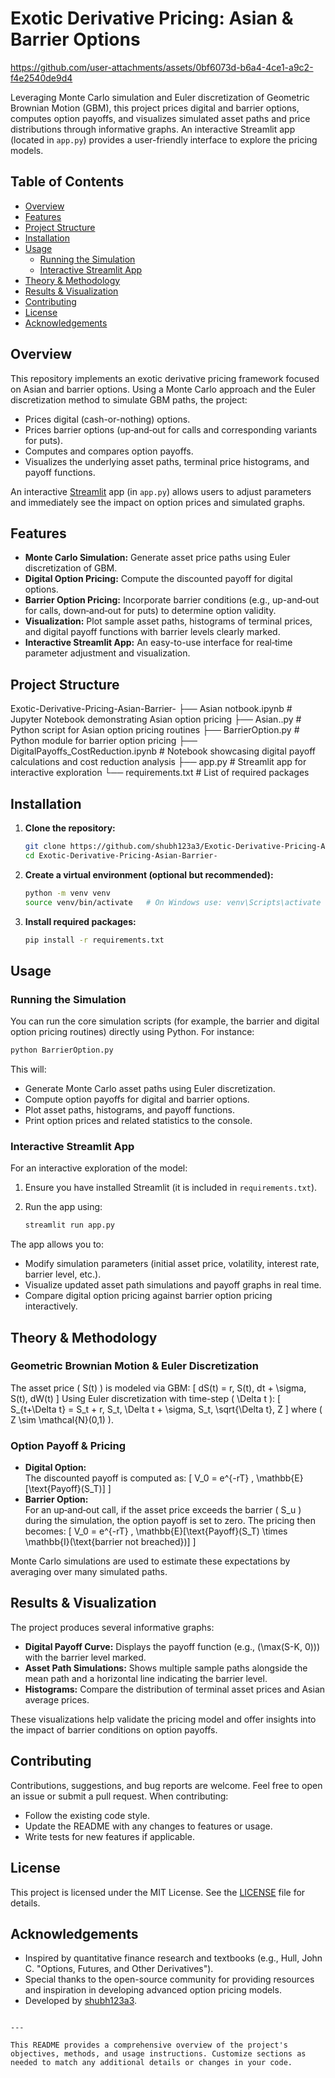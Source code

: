  
# Exotic Derivative Pricing: Asian & Barrier Options

https://github.com/user-attachments/assets/0bf6073d-b6a4-4ce1-a9c2-f4e2540de9d4


Leveraging Monte Carlo simulation and Euler discretization of Geometric Brownian Motion (GBM), this project prices digital and barrier options, computes option payoffs, and visualizes simulated asset paths and price distributions through informative graphs. An interactive Streamlit app (located in `app.py`) provides a user-friendly interface to explore the pricing models.

## Table of Contents

- [Overview](#overview)
- [Features](#features)
- [Project Structure](#project-structure)
- [Installation](#installation)
- [Usage](#usage)
  - [Running the Simulation](#running-the-simulation)
  - [Interactive Streamlit App](#interactive-streamlit-app)
- [Theory & Methodology](#theory--methodology)
- [Results & Visualization](#results--visualization)
- [Contributing](#contributing)
- [License](#license)
- [Acknowledgements](#acknowledgements)

## Overview

This repository implements an exotic derivative pricing framework focused on Asian and barrier options. Using a Monte Carlo approach and the Euler discretization method to simulate GBM paths, the project:
- Prices digital (cash-or-nothing) options.
- Prices barrier options (up‑and‑out for calls and corresponding variants for puts).
- Computes and compares option payoffs.
- Visualizes the underlying asset paths, terminal price histograms, and payoff functions.

An interactive [Streamlit](https://streamlit.io/) app (in `app.py`) allows users to adjust parameters and immediately see the impact on option prices and simulated graphs.

## Features

- **Monte Carlo Simulation:** Generate asset price paths using Euler discretization of GBM.
- **Digital Option Pricing:** Compute the discounted payoff for digital options.
- **Barrier Option Pricing:** Incorporate barrier conditions (e.g., up-and‑out for calls, down‑and‑out for puts) to determine option validity.
- **Visualization:** Plot sample asset paths, histograms of terminal prices, and digital payoff functions with barrier levels clearly marked.
- **Interactive Streamlit App:** An easy-to-use interface for real‑time parameter adjustment and visualization.

## Project Structure


Exotic-Derivative-Pricing-Asian-Barrier-
├── Asian notbook.ipynb         # Jupyter Notebook demonstrating Asian option pricing
├── Asian..py                   # Python script for Asian option pricing routines
├── BarrierOption.py            # Python module for barrier option pricing
├── DigitalPayoffs_CostReduction.ipynb  # Notebook showcasing digital payoff calculations and cost reduction analysis
├── app.py                      # Streamlit app for interactive exploration
└── requirements.txt            # List of required packages


## Installation

1. **Clone the repository:**

   ```bash
   git clone https://github.com/shubh123a3/Exotic-Derivative-Pricing-Asian-Barrier-.git
   cd Exotic-Derivative-Pricing-Asian-Barrier-
   ```

2. **Create a virtual environment (optional but recommended):**

   ```bash
   python -m venv venv
   source venv/bin/activate   # On Windows use: venv\Scripts\activate
   ```

3. **Install required packages:**

   ```bash
   pip install -r requirements.txt
   ```

## Usage

### Running the Simulation

You can run the core simulation scripts (for example, the barrier and digital option pricing routines) directly using Python. For instance:

```bash
python BarrierOption.py
```

This will:
- Generate Monte Carlo asset paths using Euler discretization.
- Compute option payoffs for digital and barrier options.
- Plot asset paths, histograms, and payoff functions.
- Print option prices and related statistics to the console.

### Interactive Streamlit App

For an interactive exploration of the model:
1. Ensure you have installed Streamlit (it is included in `requirements.txt`).
2. Run the app using:

   ```bash
   streamlit run app.py
   ```

The app allows you to:
- Modify simulation parameters (initial asset price, volatility, interest rate, barrier level, etc.).
- Visualize updated asset path simulations and payoff graphs in real time.
- Compare digital option pricing against barrier option pricing interactively.

## Theory & Methodology





### Geometric Brownian Motion & Euler Discretization

The asset price \( S(t) \) is modeled via GBM:
\[
dS(t) = r\, S(t)\, dt + \sigma\, S(t)\, dW(t)
\]
Using Euler discretization with time-step \( \Delta t \):
\[
S_{t+\Delta t} = S_t + r\, S_t\, \Delta t + \sigma\, S_t\, \sqrt{\Delta t}\, Z
\]
where \( Z \sim \mathcal{N}(0,1) \).

### Option Payoff & Pricing

- **Digital Option:**  
  The discounted payoff is computed as:
  \[
  V_0 = e^{-rT} \, \mathbb{E}[\text{Payoff}(S_T)]
  \]
- **Barrier Option:**  
  For an up‑and‑out call, if the asset price exceeds the barrier \( S_u \) during the simulation, the option payoff is set to zero. The pricing then becomes:
  \[
  V_0 = e^{-rT} \, \mathbb{E}[\text{Payoff}(S_T) \times \mathbb{I}(\text{barrier not breached})]
  \]

Monte Carlo simulations are used to estimate these expectations by averaging over many simulated paths.

## Results & Visualization

The project produces several informative graphs:
- **Digital Payoff Curve:** Displays the payoff function (e.g., \(\max(S-K, 0)\)) with the barrier level marked.
- **Asset Path Simulations:** Shows multiple sample paths alongside the mean path and a horizontal line indicating the barrier level.
- **Histograms:** Compare the distribution of terminal asset prices and Asian average prices.

These visualizations help validate the pricing model and offer insights into the impact of barrier conditions on option payoffs.

## Contributing

Contributions, suggestions, and bug reports are welcome. Feel free to open an issue or submit a pull request. When contributing:
- Follow the existing code style.
- Update the README with any changes to features or usage.
- Write tests for new features if applicable.

## License

This project is licensed under the MIT License. See the [LICENSE](LICENSE) file for details.

## Acknowledgements

- Inspired by quantitative finance research and textbooks (e.g., Hull, John C. "Options, Futures, and Other Derivatives").
- Special thanks to the open-source community for providing resources and inspiration in developing advanced option pricing models.
- Developed by [shubh123a3](https://github.com/shubh123a3).

```

---

This README provides a comprehensive overview of the project's objectives, methods, and usage instructions. Customize sections as needed to match any additional details or changes in your code.
